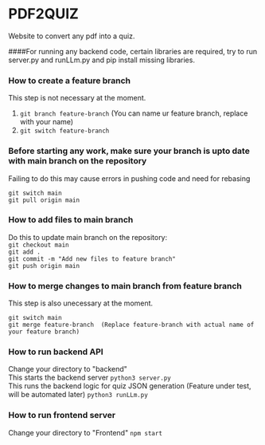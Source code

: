 # PDF2QUIZ
Website to convert any pdf into a quiz.

####For running any backend code, certain libraries are required, try to run server.py and runLLm.py and pip install missing libraries.

### How to create a feature branch<br>
This step is not necessary at the moment.
1. `git branch feature-branch`  (You can name ur feature branch, replace with your name)
2. `git switch feature-branch`

### Before starting any work, make sure your branch is upto date with main branch on the repository
Failing to do this may cause errors in pushing code and need for rebasing
```
git switch main
git pull origin main
```

### How to add files to main branch
Do this to update main branch on the repository:<br>
`git checkout main`<br>
`git add .`<br>
`git commit -m "Add new files to feature branch"`<br>
`git push origin main`<br>
 
### How to merge changes to main branch from feature branch
This step is also unecessary at the moment.
```
git switch main
git merge feature-branch  (Replace feature-branch with actual name of your feature branch)
```

### How to run backend API
Change your directory to "backend"<br>
This starts the backend server
`python3 server.py`<br>
This runs the backend logic for quiz JSON generation (Feature under test, will be automated later)
`python3 runLLm.py`

### How to run frontend server
Change your directory to "Frontend"
`npm start`


